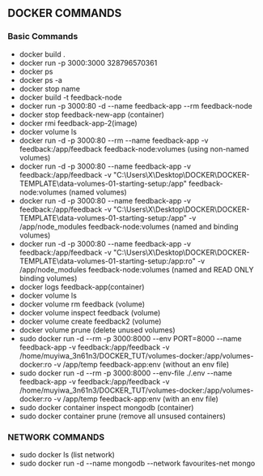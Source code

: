 ## DOCKER COMMANDS

### Basic Commands
- docker build .
- docker run -p 3000:3000 328796570361
- docker ps
- docker ps -a
- docker stop name
- docker build -t feedback-node
- docker run -p 3000:80 -d  --name feedback-app --rm feedback-node
- docker stop feedback-new-app (container)
- docker rmi feedback-app-2(image)
- docker volume ls
- docker run -d -p 3000:80 --rm --name feedback-app -v feedback:/app/feedback feedback-node:volumes (using non-named volumes)
- docker run -d -p 3000:80 --name feedback-app -v feedback:/app/feedback -v "C:\Users\X\Desktop\DOCKER\DOCKER-TEMPLATE\data-volumes-01-starting-setup:/app" feedback-node:volumes (named volumes)
- docker run -d -p 3000:80 --name feedback-app -v feedback:/app/feedback -v "C:\Users\X\Desktop\DOCKER\DOCKER-TEMPLATE\data-volumes-01-starting-setup:/app" -v /app/node_modules feedback-node:volumes (named and binding volumes)
- docker run -d -p 3000:80 --name feedback-app -v feedback:/app/feedback -v "C:\Users\X\Desktop\DOCKER\DOCKER-TEMPLATE\data-volumes-01-starting-setup:/app:ro" -v /app/node_modules feedback-node:volumes (named and READ ONLY binding volumes)
- docker logs feedback-app(container)
- docker volume ls
- docker volume rm feedback (volume)
- docker volume inspect feedback (volume)
- docker volume create feedback2 (volume)
- docker volume prune (delete unused volumes)
- sudo docker run -d --rm -p 3000:8000 --env PORT=8000 --name feedback-app -v feedback:/app/feedback -v /home/muyiwa_3n61n3/DOCKER_TUT/volumes-docker:/app/volumes-docker:ro -v /app/temp feedback-app:env (without an env file)
- sudo docker run -d --rm -p 3000:8000 --env-file ./.env --name feedback-app -v feedback:/app/feedback -v /home/muyiwa_3n61n3/DOCKER_TUT/volumes-docker:/app/volumes-docker:ro -v /app/temp feedback-app:env (with an env file)
- sudo docker container inspect mongodb (container)
- sudo docker container prune (remove all unsused containers)

### NETWORK COMMANDS 
- sudo docker ls (list network)
- sudo docker run -d --name mongodb --network favourites-net mongo